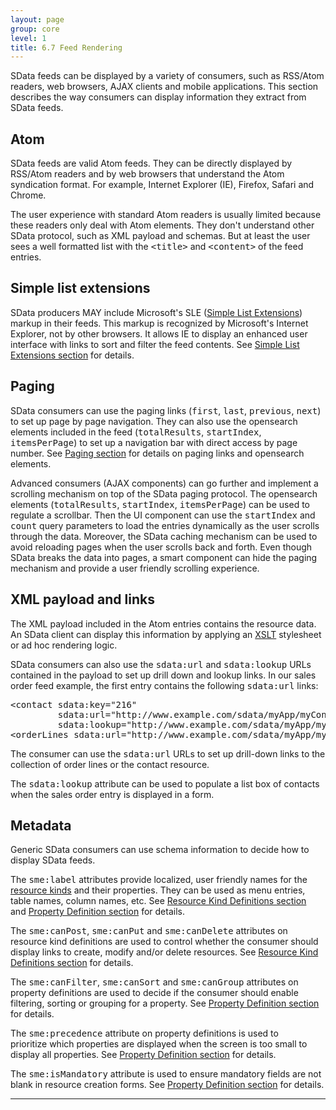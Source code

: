 ```yaml
---
layout: page
group: core
level: 1
title: 6.7 Feed Rendering
---
```


SData feeds can be displayed by a variety of consumers, such as&nbsp;RSS/Atom
readers, web browsers, AJAX clients and mobile applications. This section
describes the way consumers can display&nbsp;information&nbsp;they&nbsp;extract from SData
feeds.

## Atom

SData feeds are valid Atom feeds.&nbsp;They can be directly displayed by RSS/Atom
readers and by web browsers that understand the Atom syndication format. For
example, Internet Explorer (IE), Firefox, Safari and Chrome.

The user experience with standard Atom readers is usually limited because
these readers only deal with&nbsp;Atom elements. They don't understand other SData
protocol, such as XML payload and schemas. But at least the user sees a well
formatted list with the <tt>&lt;title&gt;</tt> and <tt>&lt;content&gt;</tt> of
the feed entries.

## Simple list extensions

SData producers MAY include Microsoft's SLE
([Simple List Extensions](http://msdn.microsoft.com/en-us/xml/bb190612.aspx)) markup in their feeds. This markup is recognized by Microsoft's
Internet Explorer,&nbsp;not by other browsers. It allows IE to display an enhanced
user interface with links to sort and filter the feed contents. See
[Simple List Extensions section](../0306/ "3.6 Simple List Extensions") for details.

## Paging

SData consumers can use the paging links (<tt>first</tt>, <tt>last</tt>,
<tt>previous</tt>, <tt>next</tt>) to set up page by page navigation. They can
also use the opensearch elements included in the feed (<tt>totalResults</tt>,
<tt>startIndex</tt>, <tt>itemsPerPage</tt>) to set up a navigation bar with
direct access by page number. See [Paging section](../0604/ "6.4 Query Paging") for
details on paging links and opensearch elements.

Advanced consumers (AJAX components) can go further and implement a scrolling
mechanism on top of the SData paging protocol. The opensearch elements
(<tt>totalResults</tt>, <tt>startIndex</tt>, <tt>itemsPerPage</tt>) can be used
to regulate a scrollbar. Then the UI component can use the <tt>startIndex</tt>
and <tt>count</tt> query parameters to load the entries dynamically as the user
scrolls through the data. Moreover, the SData caching mechanism can be used to
avoid reloading pages when the user scrolls back and forth.&nbsp;Even though SData
breaks the data into pages,&nbsp;a smart component can hide the paging mechanism and
provide a user friendly scrolling experience.

## XML payload and links

The XML payload included in the Atom entries contains the resource data. An
SData client can display this information by applying an
[XSLT](http://en.wikipedia.org/wiki/XSL_Transformations) stylesheet
or ad hoc rendering logic.

SData consumers can also use the <tt>sdata:url</tt> and <tt>sdata:lookup</tt>
URLs contained in the payload to set up drill down and lookup links. In our
sales order feed example, the first entry contains the following
<tt>sdata:url</tt> links:

<pre>&lt;contact sdata:key="216" 
         sdata:url="http://www.example.com/sdata/myApp/myContract/-/contacts('216')" 
         sdata:lookup="http://www.example.com/sdata/myApp/myContract/-/contacts"/&gt;
&lt;orderLines sdata:url="http://www.example.com/sdata/myApp/myContract/-/salesOrderLines?where=salesOrderID%20eq%2043660"/&gt;</pre>

The consumer can use the <tt>sdata:url</tt> URLs to set up drill-down links
to the collection of order lines or the contact resource.

The <tt>sdata:lookup</tt> attribute can be used to populate a list box of
contacts when the sales order entry is displayed in a form.

## Metadata

Generic SData consumers can&nbsp;use schema information to decide how to display
SData feeds.

The <tt>sme:label</tt> attributes provide localized, user friendly names for
the [resource kinds](../0101/ "1.1 Terminology") and their properties. They can be
used as menu entries, table names, column names, etc. See
[Resource Kind Definitions section](../0402/ "4.2 Resource Kind Definition")&nbsp; and
[Property Definition section](../0403/ "4.3 Property Definition") for details.

The <tt>sme:canPost</tt>, <tt>sme:canPut</tt> and&nbsp;<tt>sme:canDelete</tt>
attributes on resource kind definitions are used to control whether the consumer
should display links to create, modify and/or delete resources. See
[Resource Kind Definitions section](../0402/ "4.2 Resource Kind Definition")&nbsp;for details.

The <tt>sme:canFilter</tt>, <tt>sme:canSort</tt> and <tt>sme:canGroup</tt>
attributes on property definitions are&nbsp;used to decide if the consumer should
enable filtering, sorting or grouping for a&nbsp;property. See
[Property Definition section](../0403/ "4.3 Property Definition") for details.

The <tt>sme:precedence</tt> attribute on property definitions is&nbsp;used to
prioritize&nbsp;which properties are&nbsp;displayed when the screen is too small to
display all properties. See [Property Definition
section](../0403/ "4.3 Property Definition") for details.

The <tt>sme:isMandatory</tt> attribute is&nbsp;used to ensure mandatory fields are
not blank in resource creation forms. See [Property
Definition section](../0403/ "4.3 Property Definition") for details.

* * *